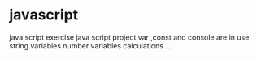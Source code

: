# javascript
java script exercise
java script project
var ,const and console are in use
string variables
number variables
calculations
...

